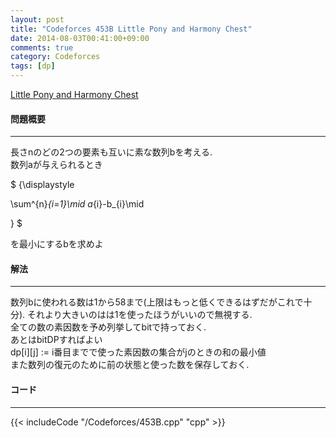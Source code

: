 ```yaml
---
layout: post
title: "Codeforces 453B Little Pony and Harmony Chest"
date: 2014-08-03T00:41:00+09:00
comments: true
category: Codeforces
tags: [dp]
---
```


[Little Pony and Harmony Chest](http://codeforces.com/problemset/problem/453/B)

#### 問題概要

****

長さnのどの2つの要素も互いに素な数列bを考える.  
数列aが与えられるとき

<div> $ {\displaystyle

\sum^{n}_{i=1}\mid a_{i}-b_{i}\mid

} $</div>

を最小にするbを求めよ

#### 解法

****

数列bに使われる数は1から58まで(上限はもっと低くできるはずだがこれで十分). それより大きいのはは1を使ったほうがいいので無視する.  
全ての数の素因数を予め列挙してbitで持っておく.  
あとはbitDPすればよい  
dp\[i\]\[j\] := i番目までで使った素因数の集合がjのときの和の最小値  
また数列の復元のために前の状態と使った数を保存しておく.  


#### コード

****

{{< includeCode "/Codeforces/453B.cpp" "cpp" >}}
